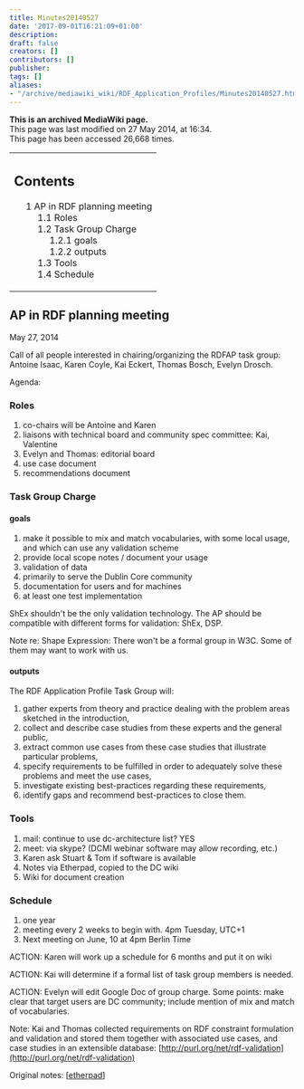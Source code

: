 ```yaml
---
title: Minutes20140527
date: '2017-09-01T16:21:09+01:00'
description: 
draft: false
creators: []
contributors: []
publisher: 
tags: []
aliases:
- "/archive/mediawiki_wiki/RDF_Application_Profiles/Minutes20140527.html"
---
```


 **This is an archived MediaWiki page.**  
This page was last modified on 27 May 2014, at 16:34.  
This page has been accessed 26,668 times.

<table id="toc" class="toc">
  <tr>
    <td>
      <div id="toctitle">
        <h2>Contents</h2>
      </div>
      <ul>
        <li class="toclevel-1 tocsection-1">
          <a href="#AP_in_RDF_planning_meeting"><span class="tocnumber">1</span> <span class="toctext">AP in RDF planning meeting</span></a>
          <ul>
            <li class="toclevel-2 tocsection-2"><a href="#Roles"><span class="tocnumber">1.1</span> <span class="toctext">Roles</span></a></li>
            <li class="toclevel-2 tocsection-3">
              <a href="#Task_Group_Charge"><span class="tocnumber">1.2</span> <span class="toctext">Task Group Charge</span></a>
              <ul>
                <li class="toclevel-3 tocsection-4"><a href="#goals"><span class="tocnumber">1.2.1</span> <span class="toctext">goals</span></a></li>
                <li class="toclevel-3 tocsection-5"><a href="#outputs"><span class="tocnumber">1.2.2</span> <span class="toctext">outputs</span></a></li>
              </ul>
            </li>
            <li class="toclevel-2 tocsection-6"><a href="#Tools"><span class="tocnumber">1.3</span> <span class="toctext">Tools</span></a></li>
            <li class="toclevel-2 tocsection-7"><a href="#Schedule"><span class="tocnumber">1.4</span> <span class="toctext">Schedule</span></a></li>
          </ul>
        </li>
      </ul>
    </td>
  </tr>
</table>

## AP in RDF planning meeting

May 27, 2014

Call of all people interested in chairing/organizing the RDFAP task group: Antoine Isaac, Karen Coyle, Kai Eckert, Thomas Bosch, Evelyn Drosch.

Agenda:

### Roles

1. co-chairs will be Antoine and Karen
2. liaisons with technical board and community spec committee: Kai, Valentine
3. Evelyn and Thomas: editorial board
  1. use case document
  2. recommendations document

### Task Group Charge 

#### goals 

1. make it possible to mix and match vocabularies, with some local usage, and which can use any validation scheme
2. provide local scope notes / document your usage
3. validation of data
4. primarily to serve the Dublin Core community
5. documentation for users and for machines
6. at least one test implementation

ShEx shouldn't be the only validation technology. The AP should be compatible with different forms for validation: ShEx, DSP.

Note re: Shape Expression: There won't be a formal group in W3C. Some of them may want to work with us.

#### outputs 

The RDF Application Profile Task Group will:

1. gather experts from theory and practice dealing with the problem areas sketched in the introduction,
2. collect and describe case studies from these experts and the general public,
3. extract common use cases from these case studies that illustrate particular problems,
4. specify requirements to be fulfilled in order to adequately solve these problems and meet the use cases,
5. investigate existing best-practices regarding these requirements,
6. identify gaps and recommend best-practices to close them.

### Tools

1. mail: continue to use dc-architecture list? YES
2. meet: via skype? (DCMI webinar software may allow recording, etc.) 
  1. Karen ask Stuart & Tom if software is available
  2. Notes via Etherpad, copied to the DC wiki
3. Wiki for document creation

### Schedule

1. one year
2. meeting every 2 weeks to begin with. 4pm Tuesday, UTC+1
3. Next meeting on June, 10 at 4pm Berlin Time

ACTION: Karen will work up a schedule for 6 months and put it on wiki

ACTION: Kai will determine if a formal list of task group members is needed.

ACTION: Evelyn will edit Google Doc of group charge. Some points: make clear that target users are DC community; include mention of mix and match of vocabularies.

Note: Kai and Thomas collected requirements on RDF constraint formulation and validation and stored them together with associated use cases, and case studies in an extensible database: [http://purl.org/net/rdf-validation](http://purl.org/net/rdf-validation)

Original notes: [[etherpad](http://etherpad.wikimedia.org/p/dcmi-ap-rdf-3-27)]

